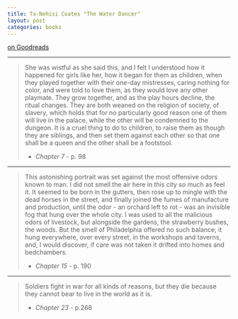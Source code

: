 ```yaml
---
title: Ta-Nehisi Coates "The Water Dancer"
layout: post
categories: books
---
```

[on Goodreads](https://www.goodreads.com/book/show/43894869-the-water-dancer)

---

> She was wistful as she said this, and I felt I understood how it happened for girls like her, how it began for them as children, when they played together with their one-day mistresses, caring nothing for color, and were told to love them, as they would love any other playmate. They grow together, and as the play hours decline, the ritual changes. They are both weaned on the religion of society, of slavery, which holds that for no particularly good reason one of them will live in the palace, while the other will be condemned to the dungeon. It is a cruel thing to do to children, to raise them as though they are siblings, and then set them against each other so that one shall be a queen and the other shall be a footstool.
> - *Chapter 7* - p. 98

---

> This astonishing portrait was set against the most offensive odors known to man. I did not smell the air here in this city so much as feel it. It seemed to be born in the gutters, then rose up to mingle with the dead horses in the street, and finally joined the fumes of manufacture and production, until the odor - an orchard left to rot - was an invisible fog that hung over the whole city. I was used to all the malicious odors of livestock, but alongside the gardens, the strawberry bushes, the woods. But the smell of Philadelphia offered no such balance; it hung everywhere, over every street, in the workshops and taverns, and, I would discover, if care was not taken it drifted into homes and bedchambers.
> - *Chapter 15* - p. 190

---

> Soldiers fight in war for all kinds of reasons, but they die because they cannot bear to live in the world as it is.
> - *Chapter 23* - p.268